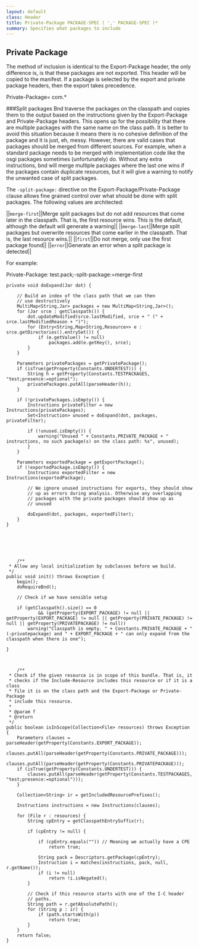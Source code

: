 ```yaml
---
layout: default
class: Header
title: Private-Package PACKAGE-SPEC ( ',' PACKAGE-SPEC )* 
summary: Specifies what packages to include
---
```

## Private Package
The method of inclusion is identical to the Export-Package header, the only difference is, is that these packages are not exported. This header will be copied to the manifest. If a package is selected by the export and private package headers, then the export takes precedence.

  Private-Package= com.*



###Split packages
Bnd traverse the packages on the classpath and copies them to the output based on the instructions given by the Export-Package and Private-Package headers. This opens up for the possibility that there are multiple packages with the same name on the class path. It is better to avoid this situation because it means there is no cohesive definition of the package and it is just, eh, messy. However, there are valid cases that packages should be merged from different sources. For example, when a standard package needs to be merged with implementation code like the osgi packages sometimes (unfortunately) do. Without any extra instructions, bnd will merge multiple packages where the last one wins if the packages contain duplicate resources, but it will give a warning to notify the unwanted case of split packages.

The `-split-package:` directive on the Export-Package/Private-Package clause allows fine grained control over what should be done with split packages. The following values are architected:

||`merge-first`||Merge split packages but do not add resources that come later in the classpath. That is, the first resource wins. This is the default, although the default will generate a warning||
||`merge-last`||Merge split packages but overwrite resources that come earlier in the classpath. That is, the last resource wins.||
||`first`||Do not merge, only use the first package found||
||`error`||Generate an error when a split package is detected||

For example:

  Private-Package: test.pack;-split-package:=merge-first






	private void doExpand(Jar dot) {

		// Build an index of the class path that we can then
		// use destructively
		MultiMap<String,Jar> packages = new MultiMap<String,Jar>();
		for (Jar srce : getClasspath()) {
			dot.updateModified(srce.lastModified, srce + " (" + srce.lastModifiedReason + ")");
			for (Entry<String,Map<String,Resource>> e : srce.getDirectories().entrySet()) {
				if (e.getValue() != null)
					packages.add(e.getKey(), srce);
			}
		}

		Parameters privatePackages = getPrivatePackage();
		if (isTrue(getProperty(Constants.UNDERTEST))) {
			String h = getProperty(Constants.TESTPACKAGES, "test;presence:=optional");
			privatePackages.putAll(parseHeader(h));
		}

		if (!privatePackages.isEmpty()) {
			Instructions privateFilter = new Instructions(privatePackages);
			Set<Instruction> unused = doExpand(dot, packages, privateFilter);

			if (!unused.isEmpty()) {
				warning("Unused " + Constants.PRIVATE_PACKAGE + " instructions, no such package(s) on the class path: %s", unused);
			}
		}

		Parameters exportedPackage = getExportPackage();
		if (!exportedPackage.isEmpty()) {
			Instructions exportedFilter = new Instructions(exportedPackage);

			// We ignore unused instructions for exports, they should show
			// up as errors during analysis. Otherwise any overlapping
			// packages with the private packages should show up as
			// unused

			doExpand(dot, packages, exportedFilter);
		}
	}

	
	
	
	
	
		/**
	 * Allow any local initialization by subclasses before we build.
	 */
	public void init() throws Exception {
		begin();
		doRequireBnd();

		// Check if we have sensible setup

		if (getClasspath().size() == 0
				&& (getProperty(EXPORT_PACKAGE) != null || getProperty(EXPORT_PACKAGE) != null || getProperty(PRIVATE_PACKAGE) != null || getProperty(PRIVATEPACKAGE) != null))
			warning("Classpath is empty. " + Constants.PRIVATE_PACKAGE + " (-privatepackage) and " + EXPORT_PACKAGE + " can only expand from the classpath when there is one");

	}
	
	
	
		/**
	 * Check if the given resource is in scope of this bundle. That is, it
	 * checks if the Include-Resource includes this resource or if it is a class
	 * file it is on the class path and the Export-Package or Private-Package
	 * include this resource.
	 *
	 * @param f
	 * @return
	 */
	public boolean isInScope(Collection<File> resources) throws Exception {
		Parameters clauses = parseHeader(getProperty(Constants.EXPORT_PACKAGE));
		clauses.putAll(parseHeader(getProperty(Constants.PRIVATE_PACKAGE)));
		clauses.putAll(parseHeader(getProperty(Constants.PRIVATEPACKAGE)));
		if (isTrue(getProperty(Constants.UNDERTEST))) {
			clauses.putAll(parseHeader(getProperty(Constants.TESTPACKAGES, "test;presence:=optional")));
		}

		Collection<String> ir = getIncludedResourcePrefixes();

		Instructions instructions = new Instructions(clauses);

		for (File r : resources) {
			String cpEntry = getClasspathEntrySuffix(r);

			if (cpEntry != null) {

				if (cpEntry.equals("")) // Meaning we actually have a CPE
					return true;

				String pack = Descriptors.getPackage(cpEntry);
				Instruction i = matches(instructions, pack, null, r.getName());
				if (i != null)
					return !i.isNegated();
			}

			// Check if this resource starts with one of the I-C header
			// paths.
			String path = r.getAbsolutePath();
			for (String p : ir) {
				if (path.startsWith(p))
					return true;
			}
		}
		return false;
	}
	